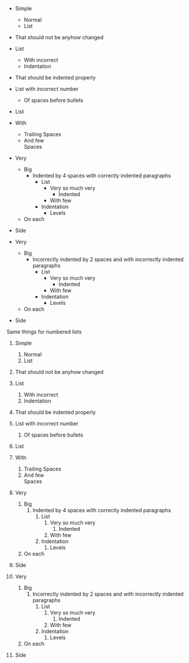 * Simple
    * Normal
    * List
* That should not be anyhow
  changed

* List
    * With incorrect
    * Indentation
* That should be indented
  properly

* List with incorrect number
    * Of spaces
      before bullets

* List
* With
    * Trailing
      Spaces
    * And few  
      Spaces

* Very
    * Big
        * Indented
          by 4 spaces with
          correctly indented paragraphs
            * List
                * Very
                  so much
                  very
                    * Indented
                * With few
            * Indentation
                * Levels
    * On each
* Side

* Very
    * Big
        * Incorrectly indented
          by 2 spaces and
          with incorrectly
          indented paragraphs
            * List
                * Very
                  so much
                  very
                    * Indented
                * With few
            * Indentation
                * Levels
    * On each
* Side

Same things for numbered lists

1. Simple
    1. Normal
    1. List
1. That should not be anyhow
   changed


1. List
    1. With incorrect
    1. Indentation
1. That should be indented
   properly


1. List with incorrect number
    1. Of spaces
       before bullets


1. List
1. With
    1. Trailing
       Spaces
    1. And few  
       Spaces


1. Very
    1. Big
        1. Indented
           by 4 spaces with
           correctly indented paragraphs
            1. List
                1. Very
                   so much
                   very
                    1. Indented
                1. With few
            1. Indentation
                1. Levels
    1. On each
1. Side


1. Very
    1. Big
        1. Incorrectly indented
           by 2 spaces and
           with incorrectly
           indented paragraphs
            1. List
                1. Very
                   so much
                   very
                    1. Indented
                1. With few
            1. Indentation
                1. Levels
    1. On each
1. Side